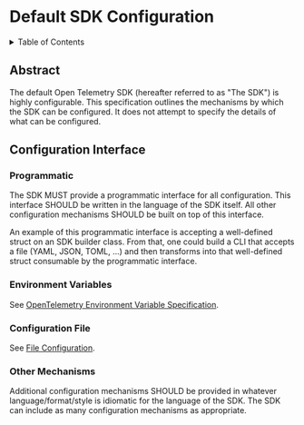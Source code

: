 # Default SDK Configuration

<details>
<summary>Table of Contents</summary>

<!-- toc -->

- [Abstract](#abstract)
- [Configuration Interface](#configuration-interface)
  * [Programmatic](#programmatic)
  * [Other Mechanisms](#other-mechanisms)

<!-- tocstop -->

</details>

## Abstract

The default Open Telemetry SDK (hereafter referred to as "The SDK")
is highly configurable. This specification outlines the mechanisms by
which the SDK can be configured. It does
not attempt to specify the details of what can be configured.

## Configuration Interface

### Programmatic

The SDK MUST provide a programmatic interface for all configuration.
This interface SHOULD be written in the language of the SDK itself.
All other configuration mechanisms SHOULD be built on top of this interface.

An example of this programmatic interface is accepting a well-defined
struct on an SDK builder class. From that, one could build a CLI that accepts a
file (YAML, JSON, TOML, ...) and then transforms into that well-defined struct
consumable by the programmatic interface.

### Environment Variables

See [OpenTelemetry Environment Variable Specification](./sdk-environment-variables.md).

### Configuration File

See [File Configuration](./file-configuration.md).

### Other Mechanisms

Additional configuration mechanisms SHOULD be provided in whatever
language/format/style is idiomatic for the language of the SDK. The
SDK can include as many configuration mechanisms as appropriate.
